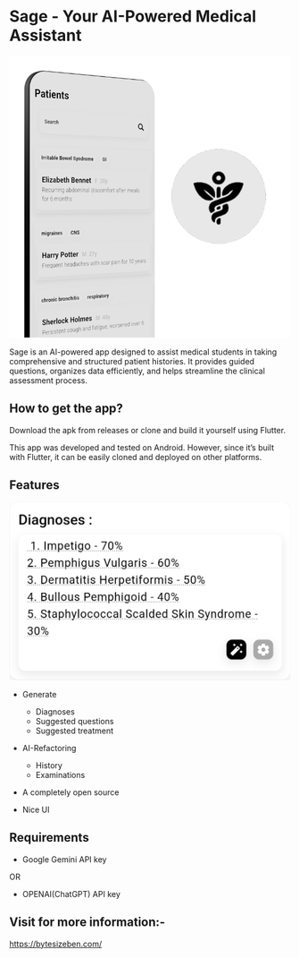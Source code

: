# **Sage - Your AI-Powered Medical Assistant**

![Hero image](mock.png)

Sage is an AI-powered app designed to assist medical students in taking comprehensive and structured patient histories. It provides guided questions, organizes data efficiently, and helps streamline the clinical assessment process.

## How to get the app?

Download the apk from releases or clone and build it yourself using Flutter.

This app was developed and tested on Android. However, since it’s built with Flutter, it can be easily cloned and deployed on other platforms.

## Features

![screenshot showing generations for diagnoses](Screenshot_1731673173.png)

- Generate
    - Diagnoses
    - Suggested questions
    - Suggested treatment

- AI-Refactoring
    - History
    - Examinations

- A completely open source
- Nice UI

## Requirements

- Google Gemini API key

OR

- OPENAI(ChatGPT) API key

## Visit for more information:-

https://bytesizeben.com/